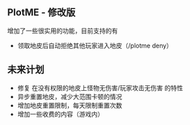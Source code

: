 ## PlotME - 修改版
增加了一些很实用的功能，目前支持的有
 - 领取地皮后自动拒绝其他玩家进入地皮（/plotme deny）

## 未来计划
 - 修复 在没有权限的地皮上怪物无伤害/玩家攻击无伤害 的特性
 - 异步重置地皮，减少大范围卡顿的情况
 - 增加地皮重置限制，每天限制重置次数
 - 增加一些收费的内容（游戏内）